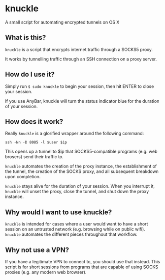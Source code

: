 # knuckle
A small script for automating encrypted tunnels on OS X

## What is this?

`knuckle` is a script that encrypts internet traffic through a SOCKS5 proxy. 

It works by tunnelling traffic through an SSH connection on a proxy server. 

## How do I use it?

Simply run `$ sudo knuckle` to begin your session, then hit ENTER to close your session.

If you use AnyBar, knuckle will turn the status indicator blue for the duration of your session.

## How does it work?

Really `knuckle` is a glorified wrapper around the following command:

`ssh -Nn -D 8085 -l $user $ip`

This opens up a tunnel to $ip that SOCKS5-compatible programs (e.g. web brosers) send their traffic to.

`knuckle` automates the creation of the proxy instance, the establishment of the tunnel, the creation of the SOCKS proxy, and all subsequent breakdown upon completion.

`knuckle` stays alive for the duration of your session. When you interrupt it, `knuckle` will unset the proxy, close the tunnel, and shut down the proxy instance.

## Why would I want to use knuckle?

`knuckle` is intended for cases where a user would want to have a short session on an untrusted network (e.g. browsing while on public wifi). `knuckle` automates the different pieces throughout that workflow.

## Why not use a VPN?

If you have a legitimate VPN to connect to, you should use that instead. This script is for short sessions from programs that are capable of using SOCKS proxies (e.g. any modern web browser).
